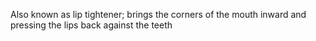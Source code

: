 Also known as lip tightener; brings the corners of the mouth inward and
pressing the lips back against the teeth